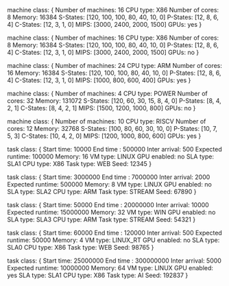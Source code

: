 machine class:
{
        Number of machines: 16
        CPU type: X86
        Number of cores: 8
        Memory: 16384
        S-States: [120, 100, 100, 80, 40, 10, 0]
        P-States: [12, 8, 6, 4]
        C-States: [12, 3, 1, 0]
        MIPS: [3000, 2400, 2000, 1500]
        GPUs: yes
}

machine class:
{
        Number of machines: 16
        CPU type: X86
        Number of cores: 8
        Memory: 16384
        S-States: [120, 100, 100, 80, 40, 10, 0]
        P-States: [12, 8, 6, 4]
        C-States: [12, 3, 1, 0]
        MIPS: [3000, 2400, 2000, 1500]
        GPUs: no
}

machine class:
{
        Number of machines: 24
        CPU type: ARM
        Number of cores: 16
        Memory: 16384
        S-States: [120, 100, 100, 80, 40, 10, 0]
        P-States: [12, 8, 6, 4]
        C-States: [12, 3, 1, 0]
        MIPS: [1000, 800, 600, 400]
        GPUs: yes
}

machine class:
{
        Number of machines: 4
        CPU type: POWER
        Number of cores: 32
        Memory: 131072
        S-States: [120, 60, 30, 15, 8, 4, 0]
        P-States: [8, 4, 2, 1]
        C-States: [8, 4, 2, 1]
        MIPS: [1500, 1200, 1000, 800]
        GPUs: no
}
   
machine class:
{
        Number of machines: 10
        CPU type: RISCV
        Number of cores: 12
        Memory: 32768
        S-States: [100, 80, 60, 30, 10, 0]
        P-States: [10, 7, 5, 3]
        C-States: [10, 4, 2, 0]
        MIPS: [1200, 1000, 800, 600]
        GPUs: yes
}

task class:
{
        Start time: 10000
        End time : 500000
        Inter arrival: 500
        Expected runtime: 100000
        Memory: 16
        VM type: LINUX
        GPU enabled: no
        SLA type: SLA1
        CPU type: X86
        Task type: WEB
        Seed: 12345
}

task class:
{
        Start time: 3000000
        End time : 7000000
        Inter arrival: 2000
        Expected runtime: 500000
        Memory: 8
        VM type: LINUX
        GPU enabled: no
        SLA type: SLA2
        CPU type: ARM
        Task type: STREAM
        Seed: 67890
}

task class:
{
        Start time: 50000
        End time : 20000000
        Inter arrival: 10000
        Expected runtime: 15000000
        Memory: 32
        VM type: WIN
        GPU enabled: no
        SLA type: SLA3
        CPU type: ARM
        Task type: STREAM
        Seed: 54321
}

task class:
{
        Start time: 60000
        End time : 120000
        Inter arrival: 500
        Expected runtime: 50000
        Memory: 4
        VM type: LINUX_RT
        GPU enabled: no
        SLA type: SLA0
        CPU type: X86
        Task type: WEB
        Seed: 98765
}

task class:
{
        Start time: 25000000
        End time : 300000000
        Inter arrival: 5000
        Expected runtime: 10000000
        Memory: 64
        VM type: LINUX
        GPU enabled: yes
        SLA type: SLA1
        CPU type: X86
        Task type: AI
        Seed: 192837
}

